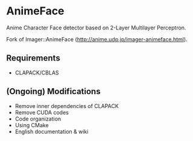 AnimeFace
=========

Anime Character Face detector based on 2-Layer Multilayer Perceptron.

Fork of Imager::AnimeFace (http://anime.udp.jp/imager-animeface.html).


Requirements
--------
- CLAPACK/CBLAS


(Ongoing) Modifications
--------

- Remove inner dependencies of CLAPACK
- Remove CUDA codes
- Code organization
- Using CMake
- English documentation & wiki
